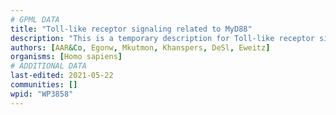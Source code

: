 ```yaml
---
# GPML DATA
title: "Toll-like receptor signaling related to MyD88"
description: "This is a temporary description for Toll-like receptor signaling related to MyD88"
authors: [AAR&Co, Egonw, Mkutmon, Khanspers, DeSl, Eweitz]
organisms: [Homo sapiens]
# ADDITIONAL DATA
last-edited: 2021-05-22
communities: []
wpid: "WP3858"
---
```

